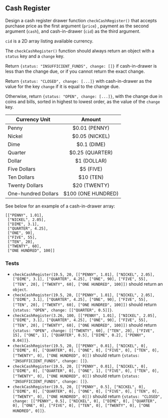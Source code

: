 ## Cash Register

Design a cash register drawer function `checkCashRegister()` that accepts purchase price as the first argument (`price`)
, payment as the second argument (`cash`), and cash-in-drawer (`cid`) as the third argument.

`cid` is a 2D array listing available currency.

The `checkCashRegister()` function should always return an object with a `status` key and a `change` key.

Return `{status: "INSUFFICIENT_FUNDS", change: []}` if cash-in-drawer is less than the change due, or if you cannot
return the exact change.

Return `{status: "CLOSED", change: [...]}` with cash-in-drawer as the value for the key `change` if it is equal to the
change due.

Otherwise, return `{status: "OPEN", change: [...]}`, with the change due in coins and bills, sorted in highest to lowest
order, as the value of the `change` key.

| Currency Unit          |       Amount       |
|------------------------|:------------------:|
| Penny                  |   $0.01 (PENNY)    |
| Nickel                 |   $0.05 (NICKEL)   |
| Dime                   |    $0.1 (DIME)     |
| Quarter                |  $0.25 (QUARTER)   |
| Dollar                 |    $1 (DOLLAR)     |
| Five Dollars           |     $5 (FIVE)      |
| Ten Dollars            |     $10 (TEN)      |
| Twenty Dollars         |    $20 (TWENTY)    |
| One-hundred Dollars    | $100 (ONE HUNDRED) |

See below for an example of a cash-in-drawer array:
```
[["PENNY", 1.01],
 ["NICKEL", 2.05],
 ["DIME", 3.1],
 ["QUARTER", 4.25],
 ["ONE", 90],
 ["FIVE", 55],
 ["TEN", 20],
 ["TWENTY", 60],
 ["ONE HUNDRED", 100]]
```


### Tests
* `checkCashRegister(19.5, 20, [["PENNY", 1.01], ["NICKEL", 2.05], ["DIME", 3.1], ["QUARTER", 4.25], ["ONE", 90], ["FIVE", 55], ["TEN", 20], ["TWENTY", 60], ["ONE HUNDRED", 100]])` should return an `object`.
* `checkCashRegister(19.5, 20, [["PENNY", 1.01], ["NICKEL", 2.05], ["DIME", 3.1], ["QUARTER", 4.25], ["ONE", 90], ["FIVE", 55], ["TEN", 20], ["TWENTY", 60], ["ONE HUNDRED", 100]])` should return `{status: "OPEN", change: [["QUARTER", 0.5]]}`.
* `checkCashRegister(3.26, 100, [["PENNY", 1.01], ["NICKEL", 2.05], ["DIME", 3.1], ["QUARTER", 4.25], ["ONE", 90], ["FIVE", 55], ["TEN", 20], ["TWENTY", 60], ["ONE HUNDRED", 100]])` should return `{status: "OPEN", change: [["TWENTY", 60], ["TEN", 20], ["FIVE", 15], ["ONE", 1], ["QUARTER", 0.5], ["DIME", 0.2], ["PENNY", 0.04]]}`.
* `checkCashRegister(19.5, 20, [["PENNY", 0.01], ["NICKEL", 0], ["DIME", 0], ["QUARTER", 0], ["ONE", 0], ["FIVE", 0], ["TEN", 0], ["TWENTY", 0], ["ONE HUNDRED", 0]])` should return `{status: "INSUFFICIENT_FUNDS", change: []}`.
* `checkCashRegister(19.5, 20, [["PENNY", 0.01], ["NICKEL", 0], ["DIME", 0], ["QUARTER", 0], ["ONE", 1], ["FIVE", 0], ["TEN", 0], ["TWENTY", 0], ["ONE HUNDRED", 0]])` should return `{status: "INSUFFICIENT_FUNDS", change: []}`.
* `checkCashRegister(19.5, 20, [["PENNY", 0.5], ["NICKEL", 0], ["DIME", 0], ["QUARTER", 0], ["ONE", 0], ["FIVE", 0], ["TEN", 0], ["TWENTY", 0], ["ONE HUNDRED", 0]])` should return `{status: "CLOSED", change: [["PENNY", 0.5], ["NICKEL", 0], ["DIME", 0], ["QUARTER", 0], ["ONE", 0], ["FIVE", 0], ["TEN", 0], ["TWENTY", 0], ["ONE HUNDRED", 0]]}`.